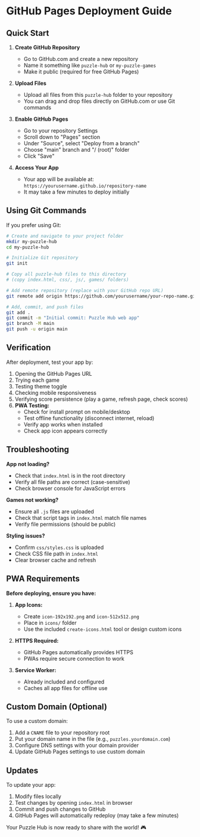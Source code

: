 # GitHub Pages Deployment Guide

## Quick Start

1. **Create GitHub Repository**
   - Go to GitHub.com and create a new repository
   - Name it something like `puzzle-hub` or `my-puzzle-games`
   - Make it public (required for free GitHub Pages)

2. **Upload Files**
   - Upload all files from this `puzzle-hub` folder to your repository
   - You can drag and drop files directly on GitHub.com or use Git commands

3. **Enable GitHub Pages**
   - Go to your repository Settings
   - Scroll down to "Pages" section
   - Under "Source", select "Deploy from a branch"
   - Choose "main" branch and "/ (root)" folder
   - Click "Save"

4. **Access Your App**
   - Your app will be available at: `https://yourusername.github.io/repository-name`
   - It may take a few minutes to deploy initially

## Using Git Commands

If you prefer using Git:

```bash
# Create and navigate to your project folder
mkdir my-puzzle-hub
cd my-puzzle-hub

# Initialize Git repository
git init

# Copy all puzzle-hub files to this directory
# (copy index.html, css/, js/, games/ folders)

# Add remote repository (replace with your GitHub repo URL)
git remote add origin https://github.com/yourusername/your-repo-name.git

# Add, commit, and push files
git add .
git commit -m "Initial commit: Puzzle Hub web app"
git branch -M main
git push -u origin main
```

## Verification

After deployment, test your app by:

1. Opening the GitHub Pages URL
2. Trying each game
3. Testing theme toggle
4. Checking mobile responsiveness
5. Verifying score persistence (play a game, refresh page, check scores)
6. **PWA Testing:**
   - Check for install prompt on mobile/desktop
   - Test offline functionality (disconnect internet, reload)
   - Verify app works when installed
   - Check app icon appears correctly

## Troubleshooting

**App not loading?**
- Check that `index.html` is in the root directory
- Verify all file paths are correct (case-sensitive)
- Check browser console for JavaScript errors

**Games not working?**
- Ensure all `.js` files are uploaded
- Check that script tags in `index.html` match file names
- Verify file permissions (should be public)

**Styling issues?**
- Confirm `css/styles.css` is uploaded
- Check CSS file path in `index.html`
- Clear browser cache and refresh

## PWA Requirements

**Before deploying, ensure you have:**

1. **App Icons:**
   - Create `icon-192x192.png` and `icon-512x512.png`
   - Place in `icons/` folder
   - Use the included `create-icons.html` tool or design custom icons

2. **HTTPS Required:**
   - GitHub Pages automatically provides HTTPS
   - PWAs require secure connection to work

3. **Service Worker:**
   - Already included and configured
   - Caches all app files for offline use

## Custom Domain (Optional)

To use a custom domain:

1. Add a `CNAME` file to your repository root
2. Put your domain name in the file (e.g., `puzzles.yourdomain.com`)
3. Configure DNS settings with your domain provider
4. Update GitHub Pages settings to use custom domain

## Updates

To update your app:

1. Modify files locally
2. Test changes by opening `index.html` in browser
3. Commit and push changes to GitHub
4. GitHub Pages will automatically redeploy (may take a few minutes)

Your Puzzle Hub is now ready to share with the world! 🎮